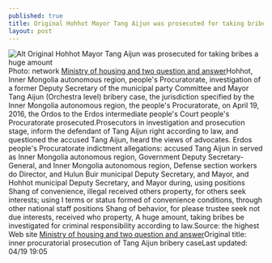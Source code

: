 ```yaml
---
published: true
title: Original Hohhot Mayor Tang Aijun was prosecuted for taking bribes a huge amount
layout: post
---
```

![Alt Original Hohhot Mayor Tang Aijun was prosecuted for taking bribes a huge amount](https://c2.staticflickr.com/2/1510/25922852204_e22a0ced62_z.jpg)Photo: network [Ministry of housing and two question and answer](http://www.hubgold.com/2016/03/15/ministry-of-housing-and-two-question-and-answer-sessions-no-repeat-japan-migrant/)Hohhot, Inner Mongolia autonomous region, people\'s Procuratorate, investigation of a former Deputy Secretary of the municipal party Committee and Mayor Tang Aijun (Orchestra level) bribery case, the jurisdiction specified by the Inner Mongolia autonomous region, the people\'s Procuratorate, on April 19, 2016, the Ordos to the Erdos intermediate people\'s Court people\'s Procuratorate prosecuted.Prosecutors in investigation and prosecution stage, inform the defendant of Tang Aijun right according to law, and questioned the accused Tang Aijun, heard the views of advocates. Erdos people\'s Procuratorate indictment allegations: accused Tang Aijun in served as Inner Mongolia autonomous region, Government Deputy Secretary-General, and Inner Mongolia autonomous region, Defense section workers do Director, and Hulun Buir municipal Deputy Secretary, and Mayor, and Hohhot municipal Deputy Secretary, and Mayor during, using positions Shang of convenience, illegal received others property, for others seek interests; using I terms or status formed of convenience conditions, through other national staff positions Shang of behavior, for please trustee seek not due interests, received who property, A huge amount, taking bribes be investigated for criminal responsibility according to law.Source: the highest Web site [Ministry of housing and two question and answer](http://www.hubgold.com/2016/03/15/ministry-of-housing-and-two-question-and-answer-sessions-no-repeat-japan-migrant/)Original title: inner procuratorial prosecution of Tang Aijun bribery caseLast updated: 04/19 19:05